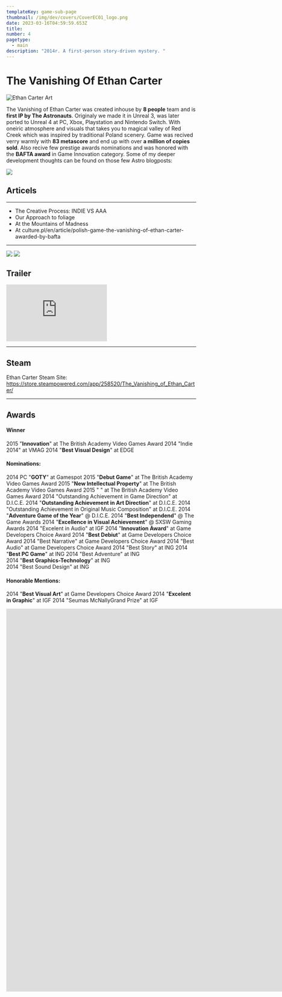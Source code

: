 ```yaml
---
templateKey: game-sub-page
thumbnail: /img/dev/covers/CoverEC01_logo.png
date: 2023-03-16T04:59:59.653Z
title:
number: 4
pagetype:
  - main
description: "2014r. A first-person story-driven mystery. "
---
```

# The Vanishing Of Ethan Carter
![Ethan Carter Art](/img/dev/TVOEC01.jpg)

The Vanishing of Ethan Carter was created inhouse by **8 people** team and is **first IP by The Astronauts**. Originaly we made it in Unreal 3, was later ported to Unreal 4 at PC, Xbox, Playstation and Nintendo Switch. With oneiric atmosphere and visuals that takes you to magical valley of Red Creek which was inspired by traditional Poland  scenery. Game was recived verry  warmly with **83 metascore** and end up with over **a million of copies sold**. Also recive few prestige awards nominations and was honored with the **BAFTA award** in Game Innovation category. Some of my deeper development thoughts can be found on those few Astro blogposts: 

![](/img/dev/FamilyHouse.jpg)


## Articels

---

- The Creative Process: INDIE VS AAA   
- Our Approach to foliage   
- At the Mountains of Madness   
- At culture.pl/en/article/polish-game-the-vanishing-of-ethan-carter-awarded-by-bafta   

--- 

![](/img/dev/the-vanishing-of-ethan-carter-concept-art.jpg)
![](/img/dev/RustyWood.jpg)

## Trailer 

<iframe width="267" height="151" src="https://www.youtube.com/embed/9oxbkL3N_fM" title="The Vanishing of Ethan Carter - Welcome to Red Creek Valley Trailer" frameborder="0" allow="accelerometer; autoplay; clipboard-write; encrypted-media; gyroscope; picture-in-picture; web-share" allowfullscreen></iframe>

--- 

## Steam

Ethan Carter Steam Site: https://store.steampowered.com/app/258520/The_Vanishing_of_Ethan_Carter/

--- 

## Awards 

#### Winner 
2015 "**Innovation**" at The British Academy Video Games Award
2014 "Indie 2014" at VMAG
2014 "**Best Visual Design**" at EDGE


#### Nominations: 
2014 PC "**GOTY**" at Gamespot
2015 "**Debut Game**" at The British Academy Video Games Award
2015 "**New Intellectual Property**" at The British Academy Video Games Award
2015 " " at The British Academy Video Games Award
2014 "Outstanding Achievement in Game Direction" at D.I.C.E.
2014 "**Outstanding Achievement in Art Direction**" at D.I.C.E.
2014 "Outstanding Achievement in Original Music Composition" at D.I.C.E.
2014 "**Adventure Game of the Year**" @ D.I.C.E.
2014 "**Best Independend**" @ The Game Awards
2014 "**Excellence in Visual Achievement**" @ SXSW Gaming Awards
2014 "Excelent in Audio" at IGF 
2014 "**Innovation Award**" at Game Developers Choice Award
2014 "**Best Debiut**" at Game Developers Choice Award 
2014 "Best Narrative" at Game Developers Choice Award 
2014 "Best Audio" at Game Developers Choice Award 
2014 "Best Story" at ING 
2014 "**Best PC Game**" at ING 
2014 "Best Adventure" at ING  
2014 "**Best Graphics-Technology**" at ING  
2014 "Best Sound Design" at ING  

#### Honorable Mentions:

2014 "**Best Visual Art**" at Game Developers Choice Award
2014 "**Excelent in Graphic**" at IGF 
2014 "Seumas McNallyGrand Prize" at IGF 





<iframe width="2312" height="1017" src="https://www.youtube.com/embed/hFgVQuBDeHU" title="The Vanishing of Ethan Carter wins for Game Innovation wins Best Game | BAFTA Games Awards 2015" frameborder="0" allow="accelerometer; autoplay; clipboard-write; encrypted-media; gyroscope; picture-in-picture; web-share" allowfullscreen></iframe>

